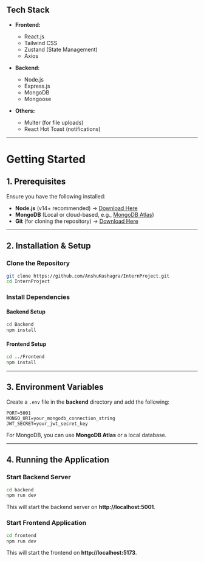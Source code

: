 ## Tech Stack

- **Frontend:**
  - React.js
  - Tailwind CSS
  - Zustand (State Management)
  - Axios

- **Backend:**
  - Node.js
  - Express.js
  - MongoDB
  - Mongoose

- **Others:**
  - Multer (for file uploads)
  - React Hot Toast (notifications)

---

# Getting Started

## 1. Prerequisites

Ensure you have the following installed:

- **Node.js** (v14+ recommended) → [Download Here](https://nodejs.org/)
- **MongoDB** (Local or cloud-based, e.g., [MongoDB Atlas](https://www.mongodb.com/atlas))
- **Git** (for cloning the repository) → [Download Here](https://git-scm.com/)

---

## 2. Installation & Setup

### Clone the Repository

```sh
git clone https://github.com/AnshuKushagra/InternProject.git
cd InternProject
```

### Install Dependencies

#### Backend Setup
```sh
cd Backend
npm install
```

#### Frontend Setup
```sh
cd ../Frontend
npm install
```

---

## 3. Environment Variables

Create a `.env` file in the **backend** directory and add the following:

```env
PORT=5001
MONGO_URI=your_mongodb_connection_string
JWT_SECRET=your_jwt_secret_key
```

For MongoDB, you can use **MongoDB Atlas** or a local database.

---

## 4. Running the Application

### Start Backend Server
```sh
cd backend
npm run dev
```
This will start the backend server on **http://localhost:5001**.

### Start Frontend Application
```sh
cd frontend
npm run dev
```
This will start the frontend on **http://localhost:5173**.
